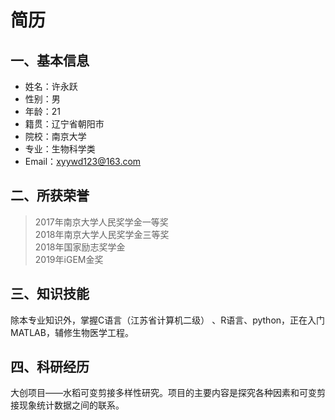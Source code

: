 # 简历  
## 一、基本信息  
* 姓名：许永跃   
* 性别：男  
* 年龄：21  
* 籍贯：辽宁省朝阳市  
* 院校：南京大学  
* 专业：生物科学类  
* Email：xyywd123@163.com  

## 二、所获荣誉  
>2017年南京大学人民奖学金一等奖  
>2018年南京大学人民奖学金三等奖  
>2018年国家励志奖学金  
>2019年iGEM金奖  

## 三、知识技能  
除本专业知识外，掌握C语言（江苏省计算机二级） 、R语言、python，正在入门MATLAB，辅修生物医学工程。  

## 四、科研经历
大创项目——水稻可变剪接多样性研究。项目的主要内容是探究各种因素和可变剪接现象统计数据之间的联系。  


 
 
